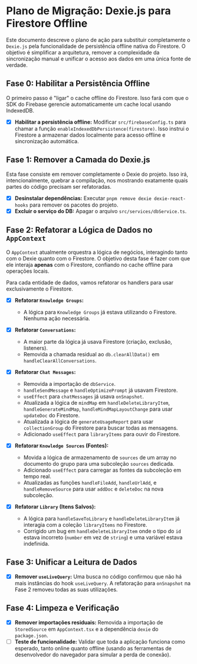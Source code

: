 # Plano de Migração: Dexie.js para Firestore Offline

Este documento descreve o plano de ação para substituir completamente o `Dexie.js` pela funcionalidade de persistência offline nativa do Firestore. O objetivo é simplificar a arquitetura, remover a complexidade da sincronização manual e unificar o acesso aos dados em uma única fonte de verdade.

## Fase 0: Habilitar a Persistência Offline

O primeiro passo é "ligar" o cache offline do Firestore. Isso fará com que o SDK do Firebase gerencie automaticamente um cache local usando IndexedDB.

- [x] **Habilitar a persistência offline:** Modificar `src/firebaseConfig.ts` para chamar a função `enableIndexedDbPersistence(firestore)`. Isso instrui o Firestore a armazenar dados localmente para acesso offline e sincronização automática.

## Fase 1: Remover a Camada do Dexie.js

Esta fase consiste em remover completamente o Dexie do projeto. Isso irá, intencionalmente, quebrar a compilação, nos mostrando exatamente quais partes do código precisam ser refatoradas.

- [x] **Desinstalar dependências:** Executar `pnpm remove dexie dexie-react-hooks` para remover os pacotes do projeto.
- [x] **Excluir o serviço do DB:** Apagar o arquivo `src/services/dbService.ts`.

## Fase 2: Refatorar a Lógica de Dados no `AppContext`

O `AppContext` atualmente orquestra a lógica de negócios, interagindo tanto com o Dexie quanto com o Firestore. O objetivo desta fase é fazer com que ele interaja **apenas** com o Firestore, confiando no cache offline para operações locais.

Para cada entidade de dados, vamos refatorar os handlers para usar exclusivamente o Firestore.

- [x] **Refatorar `Knowledge Groups`:**
  - A lógica para `Knowledge Groups` já estava utilizando o Firestore. Nenhuma ação necessária.

- [x] **Refatorar `Conversations`:**
  - A maior parte da lógica já usava Firestore (criação, exclusão, listeners).
  - Removida a chamada residual ao `db.clearAllData()` em `handleClearAllConversations`.

- [x] **Refatorar `Chat Messages`:**
  - Removida a importação de `dbService`.
  - `handleSendMessage` e `handleOptimizePrompt` já usavam Firestore.
  - `useEffect` para `chatMessages` já usava `onSnapshot`.
  - Atualizada a lógica de `mindMap` em `handleDeleteLibraryItem`, `handleGenerateMindMap`, `handleMindMapLayoutChange` para usar `updateDoc` do Firestore.
  - Atualizada a lógica de `generateUsageReport` para usar `collectionGroup` do Firestore para buscar todas as mensagens.
  - Adicionado `useEffect` para `libraryItems` para ouvir do Firestore.

- [x] **Refatorar `Knowledge Sources` (Fontes):**
  - Movida a lógica de armazenamento de `sources` de um array no documento do grupo para uma subcoleção `sources` dedicada.
  - Adicionado `useEffect` para carregar as fontes da subcoleção em tempo real.
  - Atualizadas as funções `handleFileAdd`, `handleUrlAdd`, e `handleRemoveSource` para usar `addDoc` e `deleteDoc` na nova subcoleção.

- [x] **Refatorar `Library` (Itens Salvos):**
  - A lógica para `handleSaveToLibrary` e `handleDeleteLibraryItem` já interagia com a coleção `libraryItems` no Firestore.
  - Corrigido um bug em `handleDeleteLibraryItem` onde o tipo do `id` estava incorreto (`number` em vez de `string`) e uma variável estava indefinida.

## Fase 3: Unificar a Leitura de Dados

- [x] **Remover `useLiveQuery`:** Uma busca no código confirmou que não há mais instâncias do hook `useLiveQuery`. A refatoração para `onSnapshot` na Fase 2 removeu todas as suas utilizações.

## Fase 4: Limpeza e Verificação

- [x] **Remover importações residuais:** Removida a importação de `StoredSource` em `AppContext.tsx` e a dependência `dexie` do `package.json`.
- [ ] **Teste de funcionalidade:** Validar que toda a aplicação funciona como esperado, tanto online quanto offline (usando as ferramentas de desenvolvedor do navegador para simular a perda de conexão).